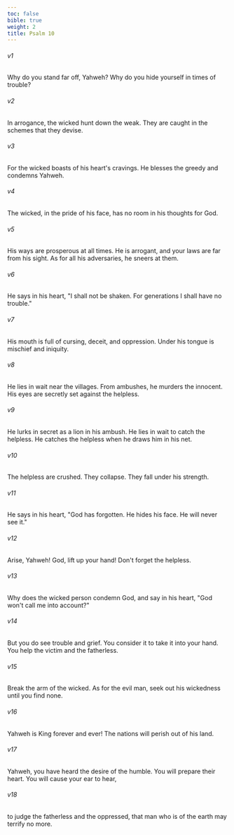 ```yaml
---
toc: false
bible: true
weight: 2
title: Psalm 10
---
```




###### v1 
Why do you stand far off, Yahweh? Why do you hide yourself in times of trouble? 

###### v2 
In arrogance, the wicked hunt down the weak. They are caught in the schemes that they devise. 

###### v3 
For the wicked boasts of his heart's cravings. He blesses the greedy and condemns Yahweh. 

###### v4 
The wicked, in the pride of his face, has no room in his thoughts for God. 

###### v5 
His ways are prosperous at all times. He is arrogant, and your laws are far from his sight. As for all his adversaries, he sneers at them. 

###### v6 
He says in his heart, "I shall not be shaken. For generations I shall have no trouble." 

###### v7 
His mouth is full of cursing, deceit, and oppression. Under his tongue is mischief and iniquity. 

###### v8 
He lies in wait near the villages. From ambushes, he murders the innocent. His eyes are secretly set against the helpless. 

###### v9 
He lurks in secret as a lion in his ambush. He lies in wait to catch the helpless. He catches the helpless when he draws him in his net. 

###### v10 
The helpless are crushed. They collapse. They fall under his strength. 

###### v11 
He says in his heart, "God has forgotten. He hides his face. He will never see it." 

###### v12 
Arise, Yahweh! God, lift up your hand! Don't forget the helpless. 

###### v13 
Why does the wicked person condemn God, and say in his heart, "God won't call me into account?" 

###### v14 
But you do see trouble and grief. You consider it to take it into your hand. You help the victim and the fatherless. 

###### v15 
Break the arm of the wicked. As for the evil man, seek out his wickedness until you find none. 

###### v16 
Yahweh is King forever and ever! The nations will perish out of his land. 

###### v17 
Yahweh, you have heard the desire of the humble. You will prepare their heart. You will cause your ear to hear, 

###### v18 
to judge the fatherless and the oppressed, that man who is of the earth may terrify no more.
